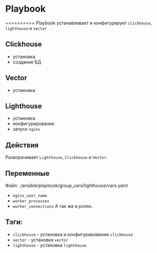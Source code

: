 # Playbook
==========
Playbook устанавливает и конфигурирует `clickhouse`, `lighthouse` и `vector`

## Clickhouse
- установка
- создание БД

## Vector
- установка

## Lighthouse
- установка
- конфигурирование
- запуск `nginx`

## Действия
Разворачивает `Lighthouse`, `Clickhouse` и `Vector`.

## Переменные
Файл: ./ansible/playbook/group_vars/lighthouse/vars.yaml
- `nginx_user_name`
- `worker_processes`
- `worker_connections`
А так же в ролях.

## Тэги:
- `clickhouse` - установка и конфигурирование `clickhouse` 
- `vector` - установка `vector`
- `lighthouse` -  установка `lighthouse` 